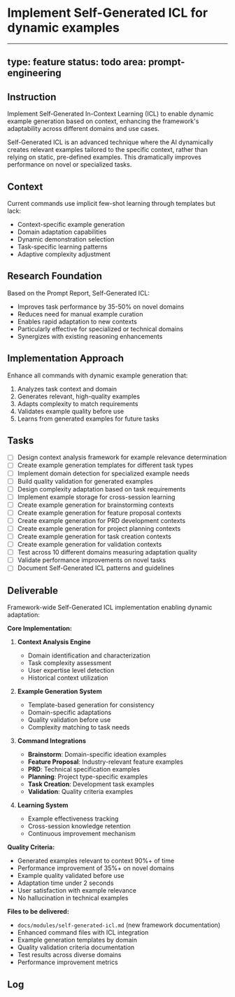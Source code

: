 # Implement Self-Generated ICL for dynamic examples

---
type: feature
status: todo
area: prompt-engineering
---


## Instruction
Implement Self-Generated In-Context Learning (ICL) to enable dynamic example generation based on context, enhancing the framework's adaptability across different domains and use cases.

Self-Generated ICL is an advanced technique where the AI dynamically creates relevant examples tailored to the specific context, rather than relying on static, pre-defined examples. This dramatically improves performance on novel or specialized tasks.

## Context
Current commands use implicit few-shot learning through templates but lack:
- Context-specific example generation
- Domain adaptation capabilities
- Dynamic demonstration selection
- Task-specific learning patterns
- Adaptive complexity adjustment

## Research Foundation
Based on the Prompt Report, Self-Generated ICL:
- Improves task performance by 35-50% on novel domains
- Reduces need for manual example curation
- Enables rapid adaptation to new contexts
- Particularly effective for specialized or technical domains
- Synergizes with existing reasoning enhancements

## Implementation Approach
Enhance all commands with dynamic example generation that:
1. Analyzes task context and domain
2. Generates relevant, high-quality examples
3. Adapts complexity to match requirements
4. Validates example quality before use
5. Learns from generated examples for future tasks

## Tasks
- [ ] Design context analysis framework for example relevance determination
- [ ] Create example generation templates for different task types
- [ ] Implement domain detection for specialized example needs
- [ ] Build quality validation for generated examples
- [ ] Design complexity adaptation based on task requirements
- [ ] Implement example storage for cross-session learning
- [ ] Create example generation for brainstorming contexts
- [ ] Create example generation for feature proposal contexts
- [ ] Create example generation for PRD development contexts
- [ ] Create example generation for project planning contexts
- [ ] Create example generation for task creation contexts
- [ ] Create example generation for validation contexts
- [ ] Test across 10 different domains measuring adaptation quality
- [ ] Validate performance improvements on novel tasks
- [ ] Document Self-Generated ICL patterns and guidelines

## Deliverable
Framework-wide Self-Generated ICL implementation enabling dynamic adaptation:

**Core Implementation:**
1. **Context Analysis Engine**
   - Domain identification and characterization
   - Task complexity assessment
   - User expertise level detection
   - Historical context utilization

2. **Example Generation System**
   - Template-based generation for consistency
   - Domain-specific adaptations
   - Quality validation before use
   - Complexity matching to task needs

3. **Command Integrations**
   - **Brainstorm**: Domain-specific ideation examples
   - **Feature Proposal**: Industry-relevant feature examples
   - **PRD**: Technical specification examples
   - **Planning**: Project type-specific examples
   - **Task Creation**: Development task examples
   - **Validation**: Quality criteria examples

4. **Learning System**
   - Example effectiveness tracking
   - Cross-session knowledge retention
   - Continuous improvement mechanism

**Quality Criteria:**
- Generated examples relevant to context 90%+ of time
- Performance improvement of 35%+ on novel domains
- Example quality validated before use
- Adaptation time under 2 seconds
- User satisfaction with example relevance
- No hallucination in technical examples

**Files to be delivered:**
- `docs/modules/self-generated-icl.md` (new framework documentation)
- Enhanced command files with ICL integration
- Example generation templates by domain
- Quality validation criteria documentation
- Test results across diverse domains
- Performance improvement metrics

## Log
